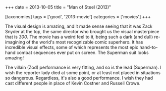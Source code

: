 +++
date = 2013-10-05
title = "Man of Steel (2013)"

[taxonomies]
tags = ['good', '2013-movie']
categories = ['movies']
+++

The visual design is amazing, and it made sense seeing that it was Zack
Snyder at the top, the same director who brought us the visual
masterpiece that is *300*. The movie has a weird feel to it, being such
a dark (and dull) re-imagining of the world\'s most recognizable comic
superhero. It has incredible visual effects, some of which represents
the most epic hand-to-hand combat sequences ever put on screen. The
Superman suit looks amazing!

The villain (Zod) performance is very fitting, and so is the lead
(Superman). I wish the reporter lady died at some point, or at least not
placed in situations so dangerous. Regardless, it\'s also a good
performance. I wish they had cast different people in place of Kevin
Costner and Russell Crowe.
